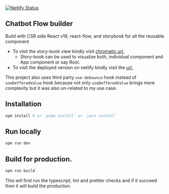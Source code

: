 [![Netlify Status](https://api.netlify.com/api/v1/badges/797c0d93-20a9-4fb5-bb52-5a35532e458d/deploy-status)](https://app.netlify.com/sites/chatbot-flow-builder-storybook/deploys)

## Chatbot Flow builder

Build with CSR side React v18, react-flow, and storybook for all the reusable component

- To visit the story-book view kindly visit [chromatic url.](https://663cfbee0db27ed66a484fc0-vmodbfxiyp.chromatic.com/)
  - Story-book can be used to visualize both, individual component and App component or say Root.
- To visit the deployed version on netlify kindly visit the [url.](https://chatbot-flow-builder-storybook.netlify.app/)

This project also uses third party `use-debounce` hook instead of `useDefferedValue` hook because not only `useDefferedValue` brings more complexity but it was also un-related to my use case.

## Installation

```bash
npm install # or `pnpm install` or `yarn install`
```

## Run locally

```bash
npm run dev
```

## Build for production.

```bash
npm run build
```
This will first run the typescript, lint and prettier checks and if it succeed then it will build the production.